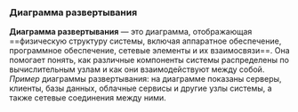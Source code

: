 ### Диаграмма развертывания
**Диаграмма развертывания** — это диаграмма, отображающая ==физическую структуру системы, включая аппаратное обеспечение, программное обеспечение, сетевые элементы и их взаимосвязи==. Она помогает понять, как различные компоненты системы распределены по вычислительным узлам и как они взаимодействуют между собой.
*Пример* диаграммы развертывания: на диаграмме показаны серверы, клиенты, базы данных, облачные сервисы и другие узлы системы, а также сетевые соединения между ними.
